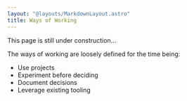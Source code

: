 ```yaml
---
layout: "@layouts/MarkdownLayout.astro"
title: Ways of Working
---
```


This page is still under construction...

The ways of working are loosely defined for the time being:

- Use projects
- Experiment before deciding
- Document decisions
- Leverage existing tooling